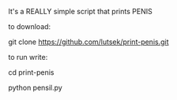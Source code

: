 It's a REALLY simple script that prints PENIS

to download:

git clone https://github.com/lutsek/print-penis.git

to run write: 

cd print-penis 

python pensil.py
